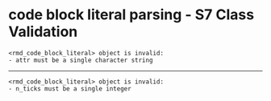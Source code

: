 # code block literal parsing - S7 Class Validation

    <rmd_code_block_literal> object is invalid:
    - attr must be a single character string

---

    <rmd_code_block_literal> object is invalid:
    - n_ticks must be a single integer

